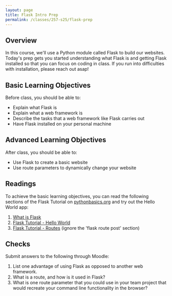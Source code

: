 ```yaml
---
layout: page
title: Flask Intro Prep
permalink: /classes/257-s25/flask-prep
---
```


## Overview
In this course, we'll use a Python module called Flask to build our websites. Today's prep gets you started understanding what Flask is and getting Flask installed so that you can focus on coding in class. If you run into difficulties with installation, please reach out asap!

## Basic Learning Objectives
Before class, you should be able to:
* Explain what Flask is
* Explain what a web framework is
* Describe the tasks that a web framework like Flask carries out
* Have Flask installed on your personal machine

## Advanced Learning Objectives
After class, you should be able to:
* Use Flask to create a basic website
* Use route parameters to dynamically change your website

## Readings
To achieve the basic learning objectives, you can read the following sections of the Flask Tutorial on [pythonbasics.org](https://pythonbasics.org/) and try out the Hello World app:

1. [What is Flask](https://pythonbasics.org/what-is-flask-python/)
2. [Flask Tutorial - Hello World](https://pythonbasics.org/flask-tutorial-hello-world/#Hello-World)
3. [Flask Tutorial - Routes](https://pythonbasics.org/flask-tutorial-routes/) (ignore the 'flask route post' section)


## Checks
Submit answers to the following through Moodle:
1. List one advantage of using Flask as opposed to another web framework.
2. What is a route, and how is it used in Flask?
3. What is one route parameter that you could use in your team project that would recreate your command line functionality in the browser?
